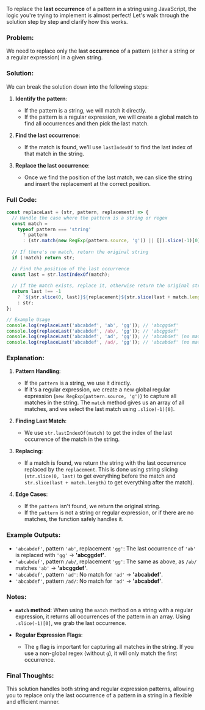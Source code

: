 To replace the **last occurrence** of a pattern in a string using JavaScript, the logic you're trying to implement is almost perfect! Let's walk through the solution step by step and clarify how this works.

### Problem:
We need to replace only the **last occurrence** of a pattern (either a string or a regular expression) in a given string.

### Solution:
We can break the solution down into the following steps:
1. **Identify the pattern**:
   - If the pattern is a string, we will match it directly.
   - If the pattern is a regular expression, we will create a global match to find all occurrences and then pick the last match.

2. **Find the last occurrence**:
   - If the match is found, we'll use `lastIndexOf` to find the last index of that match in the string.
   
3. **Replace the last occurrence**:
   - Once we find the position of the last match, we can slice the string and insert the replacement at the correct position.

### Full Code:
```javascript
const replaceLast = (str, pattern, replacement) => {
  // Handle the case where the pattern is a string or regex
  const match =
    typeof pattern === 'string'
      ? pattern
      : (str.match(new RegExp(pattern.source, 'g')) || []).slice(-1)[0];
  
  // If there's no match, return the original string
  if (!match) return str;

  // Find the position of the last occurrence
  const last = str.lastIndexOf(match);
  
  // If the match exists, replace it, otherwise return the original string
  return last !== -1
    ? `${str.slice(0, last)}${replacement}${str.slice(last + match.length)}`
    : str;
};

// Example Usage
console.log(replaceLast('abcabdef', 'ab', 'gg')); // 'abcggdef'
console.log(replaceLast('abcabdef', /ab/, 'gg')); // 'abcggdef'
console.log(replaceLast('abcabdef', 'ad', 'gg')); // 'abcabdef' (no match)
console.log(replaceLast('abcabdef', /ad/, 'gg')); // 'abcabdef' (no match)
```

### Explanation:
1. **Pattern Handling**:
   - If the `pattern` is a string, we use it directly.
   - If it's a regular expression, we create a new global regular expression (`new RegExp(pattern.source, 'g')`) to capture all matches in the string. The `match` method gives us an array of all matches, and we select the last match using `.slice(-1)[0]`.

2. **Finding Last Match**:
   - We use `str.lastIndexOf(match)` to get the index of the last occurrence of the match in the string.

3. **Replacing**:
   - If a match is found, we return the string with the last occurrence replaced by the `replacement`. This is done using string slicing (`str.slice(0, last)` to get everything before the match and `str.slice(last + match.length)` to get everything after the match).
   
4. **Edge Cases**:
   - If the `pattern` isn't found, we return the original string.
   - If the `pattern` is not a string or regular expression, or if there are no matches, the function safely handles it.

### Example Outputs:
- `'abcabdef'`, pattern `'ab'`, replacement `'gg'`: The last occurrence of `'ab'` is replaced with `'gg'` → **'abcggdef'**.
- `'abcabdef'`, pattern `/ab/`, replacement `'gg'`: The same as above, as `/ab/` matches `'ab'` → **'abcggdef'**.
- `'abcabdef'`, pattern `'ad'`: No match for `'ad'` → **'abcabdef'**.
- `'abcabdef'`, pattern `/ad/`: No match for `'ad'` → **'abcabdef'**.

### Notes:
- **`match` method**: When using the `match` method on a string with a regular expression, it returns all occurrences of the pattern in an array. Using `.slice(-1)[0]`, we grab the last occurrence.
  
- **Regular Expression Flags**:
  - The `g` flag is important for capturing all matches in the string. If you use a non-global regex (without `g`), it will only match the first occurrence.

### Final Thoughts:
This solution handles both string and regular expression patterns, allowing you to replace only the last occurrence of a pattern in a string in a flexible and efficient manner.
